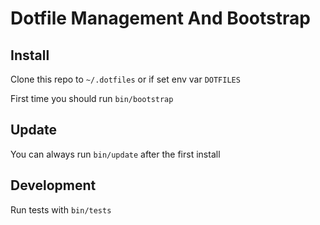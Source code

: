 # Dotfile Management And Bootstrap

## Install
Clone this repo to `~/.dotfiles` or if set env var `DOTFILES`

First time you should run `bin/bootstrap`


## Update
You can always run `bin/update` after the first install

## Development
Run tests with `bin/tests`
